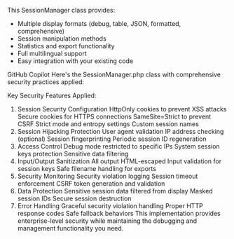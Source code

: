This SessionManager class provides:
- Multiple display formats (debug, table, JSON, formatted, comprehensive)
- Session manipulation methods
- Statistics and export functionality
- Full multilingual support
- Easy integration with your existing code

GitHub Copilot
Here's the SessionManager.php class with comprehensive security practices applied:

Key Security Features Applied:
1. Session Security Configuration
HttpOnly cookies to prevent XSS attacks
Secure cookies for HTTPS connections
SameSite=Strict to prevent CSRF
Strict mode and entropy settings
Custom session names
2. Session Hijacking Protection
User agent validation
IP address checking (optional)
Session fingerprinting
Periodic session ID regeneration
3. Access Control
Debug mode restricted to specific IPs
System session keys protection
Sensitive data filtering
4. Input/Output Sanitization
All output HTML-escaped
Input validation for session keys
Safe filename handling for exports
5. Security Monitoring
Security violation logging
Session timeout enforcement
CSRF token generation and validation
6. Data Protection
Sensitive session data filtered from display
Masked session IDs
Secure session destruction
7. Error Handling
Graceful security violation handling
Proper HTTP response codes
Safe fallback behaviors
This implementation provides enterprise-level security while maintaining the debugging and management functionality you need.
